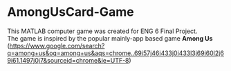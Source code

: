# AmongUsCard-Game
This MATLAB computer game was created for ENG 6 Final Project.  
The game is inspired by the popular mainly-app based game **Among Us** 
(https://www.google.com/search?q=among+us&oq=among+us&aqs=chrome..69i57j46i433j0i433l3j69i60l2j69i61.1497j0j7&sourceid=chrome&ie=UTF-8)


